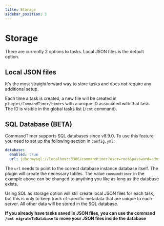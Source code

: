 ```yaml
---
title: Storage
sidebar_position: 3
---
```


# Storage

There are currently 2 options to tasks. Local JSON files is the default option.

## Local JSON files

It's the most straightforward way to store tasks and does not require any additional setup.

Each time a task is created, a new file will be created in `plugins/CommandTimer/timers` with a unique ID associated
with that task. The ID is visible in the global tasks list (`/cmt` command).

## SQL Database (BETA)

CommandTimer supports SQL databases since v8.9.0. To use this feature you need to set up the following section in
`config.yml`:

```yaml
database:
  enabled: true
  url: jdbc:mysql://localhost:3306/commandtimer?user=root&password=admin
```

The `url` needs to point to the correct database instance database itself. The plugin will create the necessary tables.
The value `commandtimer` in the example above can be changed to anything you like as long as the database exists.

Using SQL as storage option will still create local JSON files for each task, but this is only to keep track of specific
metadata that are unique to each server. All other data will be stored in the SQL database.

**If you already have tasks saved in JSON files, you can use the command `/cmt migrateToDatabase` to move your JSON
files inside the database**